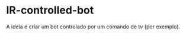 IR-controlled-bot
=================

A ideia é criar um bot controlado por um comando de tv (por exemplo).

